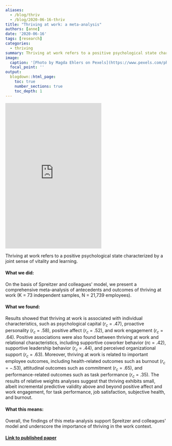 ```yaml
---
aliases: 
  - /blog/thriv
  - /blog/2020-06-16-thriv
title: "Thriving at work: a meta-analysis"
authors: [anne]
date: '2020-06-16'
tags: [research]
categories:
  - thriving
summary: Thriving at work refers to a positive psychological state characterized by a joint sense of vitality and learning. On the basis of Spreitzer and colleagues' model, we present a comprehensive meta-analysis of antecedents and outcomes of thriving at work.
image:
  caption: '[Photo by Magda Ehlers on Pexels](https://www.pexels.com/photo/pattern-texture-abstract-vintage-4116668/)'
  focal_point: ''
output:
  blogdown::html_page:
    toc: true
    number_sections: true
    toc_depth: 1
---
```


<iframe height='454' width='300' frameborder='0' allowtransparency='true' scrolling='no' src='https://www.strava.com/athletes/56021200/latest-rides/004c9101285c4f851fe9e6a73e2c796e0d68dbaa'></iframe>


Thriving at work refers to a positive psychological state characterized by a joint sense of vitality and learning. 

#### What we did:

On the basis of Spreitzer and colleagues' model, we present a comprehensive meta-analysis of antecedents and outcomes of thriving at work (K = 73 independent samples, N = 21,739 employees). 

#### What we found:

Results showed that thriving at work is associated with individual characteristics, such as psychological capital (*r<sub>c</sub>* = .47), proactive personality (*r<sub>c</sub>* = .58), positive affect (*r<sub>c</sub>* = .52), and work engagement (*r<sub>c</sub>* = .64). Positive associations were also found between thriving at work and relational characteristics, including supportive coworker behavior (rc = .42), supportive leadership behavior (*r<sub>c</sub>* = .44), and perceived organizational support (*r<sub>c</sub>* = .63). Moreover, thriving at work is related to important employee outcomes, including health-related outcomes such as burnout (*r<sub>c</sub>* = −.53), attitudinal outcomes such as commitment (*r<sub>c</sub>* = .65), and performance-related outcomes such as task performance (*r<sub>c</sub>* = .35). The results of relative weights analyses suggest that thriving exhibits small, albeit incremental predictive validity above and beyond positive affect and work engagement, for task performance, job satisfaction, subjective health, and burnout. 

#### What this means:

Overall, the findings of this meta-analysis support Spreitzer and colleagues' model and underscore the importance of thriving in the work context.

#### [Link to published paper](https://onlinelibrary.wiley.com/doi/full/10.1002/job.2375)
